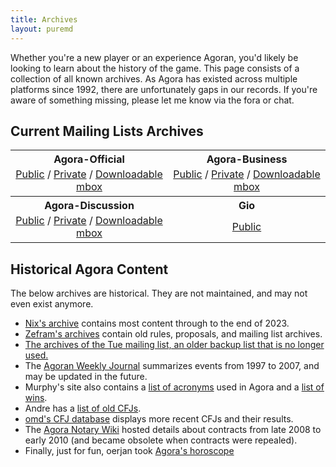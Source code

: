 ```yaml
---
title: Archives
layout: puremd
---
```


Whether you're a new player or an experience Agoran, you'd likely be looking to learn about the history of the game. This page consists of a collection of all known archives. As Agora has existed across multiple platforms since 1992, there are unfortunately gaps in our records. If you're aware of something missing, please let me know via the fora or chat.

## Current Mailing Lists Archives

<style>
table {
    min-width: 70%;
    text-align: center;
}
td {
    padding: 0% 1% 1% 1%;
    text-align: center;
}
</style>
<table>
    <tr>
        <th>Agora-Official</th>
        <th>Agora-Business</th>
    </tr>
    <tr>
        <td><a href="http://www.mail-archive.com/agora-official@agoranomic.org/info.html">Public</a> / <a href="https://mailman.agoranomic.org/cgi-bin/mailman/private/agora-official/">Private</a> / <a href="https://agora:nomic@mailman.agoranomic.org/archives/agora-official.mbox">Downloadable mbox</a></td>
        <td><a href="http://www.mail-archive.com/agora-business@agoranomic.org/info.html">Public</a> / <a href="https://mailman.agoranomic.org/cgi-bin/mailman/private/agora-business/">Private</a> / <a href="https://agora:nomic@mailman.agoranomic.org/archives/agora-business.mbox">Downloadable mbox</a></td>
    </tr>
    <tr>
        <th>Agora-Discussion</th>
        <th>Gio</th>
    </tr>
    <tr>
        <td><a href="http://www.mail-archive.com/agora-discussion@agoranomic.org/info.html">Public</a> / <a href="https://mailman.agoranomic.org/cgi-bin/mailman/private/agora-discussion/">Private</a> / <a href="https://agora:nomic@mailman.agoranomic.org/archives/agora-discussion.mbox">Downloadable mbox</a></td>
        <td><a href="https://agoranomic.groups.io/g/main/topics">Public</a></td>
    </tr>
</table>

## Historical Agora Content


The below archives are historical. They are not maintained, and may not even exist anymore.

- [Nix's archive](<https://cloud.nullarch.com/d/d437c7b3b0bd40239412/>) contains most content through to the end of 2023.
- [Zefram's archives](<https://www.fysh.org/~zefram/agora/>) contain old rules, proposals, and mailing list archives.
- [The archives of the Tue mailing list, an older backup list that is no longer used.](<https://listserver.tue.nl/pipermail/agora/>)
- The [Agoran Weekly Journal](<https://zenith.homelinux.net/awj.php>) summarizes events from 1997 to 2007, and may be updated in the future.
- Murphy's site also contains a [list of acronyms](<https://zenith.homelinux.net/agora_acronyms.php>) used in Agora and a [list of wins](<https://zenith.homelinux.net/agora_winners.php>).
- Andre has a [list of old CFJs](<https://web.archive.org/web/20130115221259/http://www.win.tue.nl/~engels/stare.txt>).
- [omd's CFJ database](<https://cfj.qoid.us>) displays more recent CFJs and their results.
- The [Agora Notary Wiki](<https://agora-notary.wikidot.com/>) hosted details about contracts from late 2008 to early 2010 (and became obsolete when contracts were repealed).
- Finally, just for fun, oerjan took [Agora's horoscope](<https://home.nvg.org/~oerjan/agora-horoscope/>)

